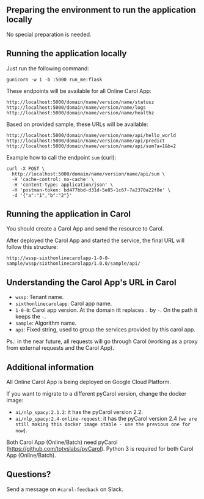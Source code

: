 Preparing the environment to run the application locally
---

No special preparation is needed.


Running the application locally
---

Just run the following command:

```
gunicorn -w 1 -b :5000 run_me:flask
```


These endpoints will be available for all Online Carol App:

```
http://localhost:5000/domain/name/version/name/statusz
http://localhost:5000/domain/name/version/name/logs
http://localhost:5000/domain/name/version/name/healthz
```

Based on provided sample, these URLs will be available:

```
http://localhost:5000/domain/name/version/name/api/hello_world
http://localhost:5000/domain/name/version/name/api/predict
http://localhost:5000/domain/name/version/name/api/sum?a=1&b=2
```

Example how to call the endpoint `sum` (curl):

```
curl -X POST \
  http://localhost:5000/domain/name/version/name/api/sum \
  -H 'cache-control: no-cache' \
  -H 'content-type: application/json' \
  -H 'postman-token: bd477bbd-d31d-5e85-1c67-7a2370a22f8e' \
  -d '{"a":"1","b":"2"}'
```

Running the application in Carol
---

You should create a Carol App and send the resource to Carol.

After deployed the Carol App and started the service, the final URL will follow this structure:

```
http://wssp-sixthonlinecarolapp-1-0-0-sample/wssp/sixthonlinecarolapp/1.0.0/sample/api/
```

Understanding the Carol App's URL in Carol
---

- `wssp`: Tenant name.
- `sixthonlinecarolapp`: Carol app name.
- `1-0-0`: Carol app version. At the domain itt replaces `.` by `-`. On the path it keeps the `-`.
- `sample`: Algorithm name.
- `api`: Fixed string, used to group the services provided by this carol app.

Ps.: in the near future, all requests will go through Carol (working as a proxy from external requests and the Carol App).


Additional information
---

All Online Carol App is being deployed on Google Cloud Platform.

If you want to migrate to a different pyCarol version, change the docker image:

- `ai/nlp_spacy:2.1.2`: it has the pyCarol version 2.2.
- `ai/nlp_spacy:2.4-online-request`: it has the pyCarol version 2.4 (`we are still making this docker image stable - use the previous one for now`).

Both Carol App (Online/Batch) need pyCarol (https://github.com/totvslabs/pyCarol).
Python 3 is required for both Carol App (Online/Batch).

Questions?
---

Send a message on `#carol-feedback` on Slack.
